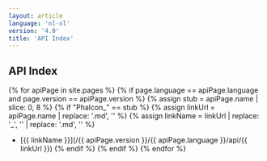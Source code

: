 ```yaml
---
layout: article
language: 'nl-nl'
version: '4.0'
title: 'API Index'
---
```

## API Index
{% for apiPage in site.pages %}
    {% if page.language == apiPage.language and page.version == apiPage.version %}
        {% assign stub = apiPage.name | slice: 0, 8 %}
        {% if "Phalcon_" == stub %}
            {% assign linkUrl  = apiPage.name | replace: '.md', '' %}
            {% assign linkName = linkUrl | replace: '_', '\' | replace: '.md', '' %}
* [{{ linkName }}](/{{ apiPage.version }}/{{ apiPage.language }}/api/{{ linkUrl }})
        {% endif %}
    {% endif %}
{% endfor %}
